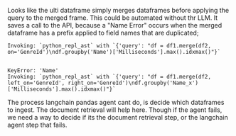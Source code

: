 Looks like the ulti dataframe simply merges dataframes before applying the query to the merged frame. This could be automated without thr LLM. It saves a call to the API, because a "Name Error" occurs when the merged dataframe has a prefix applied to field names that are duplicated;
```
Invoking: `python_repl_ast` with `{'query': "df = df1.merge(df2, on='GenreId')\ndf.groupby('Name')['Milliseconds'].max().idxmax()"}`


KeyError: 'Name'
Invoking: `python_repl_ast` with `{'query': "df = df1.merge(df2, left_on='GenreId', right_on='GenreId')\ndf.groupby('Name_x')['Milliseconds'].max().idxmax()"}`
```

The process langchain pandas agent cant do, is decide which dataframes to ingest. The document retrieval will help here. Though if the agent fails, we need a way to decide if its the document retrieval step, or the langchain agent step that fails.

